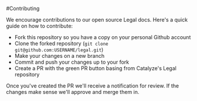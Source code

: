 #Contributing

We encourage contributions to our open source Legal docs. Here's a quick guide on how to contribute:

- Fork this repository so you have a copy on your personal Github account
- Clone the forked repository (`git clone git@github.com:USERNAME/legal.git`)
- Make your changes on a new branch
- Commit and push your changes up to your fork
- Create a PR with the green PR button basing from Catalyze's Legal repository

Once you've created the PR we'll receive a notification for review. If the changes make sense we'll approve and merge them in.